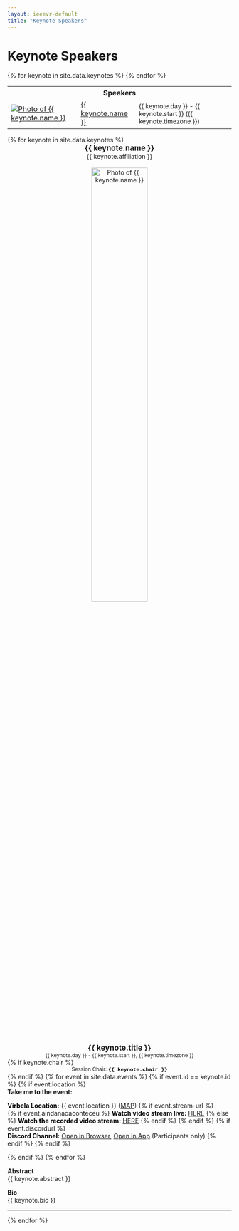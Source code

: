 ```yaml
---
layout: ieeevr-default
title: "Keynote Speakers"
---
```


<h1>Keynote Speakers</h1>
<div>
    <table class="styled-table">
        <tr>
            <th colspan="3">Speakers</th>
        </tr>
        {% for keynote in site.data.keynotes %}
        <tr>
            <td><a href="#{{ keynote.id }}"><img src="{{ keynote.thumbnail }}" alt="Photo of {{ keynote.name }}"></a></td>
            <td><a href="#{{ keynote.id }}">{{ keynote.name }}</a></td>
            <td style="font-size: 0.875em;">{{ keynote.day }} - {{ keynote.start }} ({{ keynote.timezone }})</td>
        </tr>
        {% endfor %}
    </table>
</div>
{% for keynote in site.data.keynotes %}
<br />
<div id="{{ keynote.id }}">
    <center><strong><big>{{ keynote.name }}</big></strong></center>
    <center>{{ keynote.affiliation }}</center>
    <br />
    <center><img src="{{ keynote.photo }}" alt="Photo of {{ keynote.name }}" width="50%"></center>
    <br />
    <center><big><strong>{{ keynote.title }}</strong></big></center>
    <center><small>{{ keynote.day }} - {{ keynote.start }}, {{ keynote.timezone }}</small></center>
    {% if keynote.chair %}
    <center><small>Session Chair: <b style="font-family: 'Courier New', monospace; color: black;">{{ keynote.chair }}</b></small></center>
    {% endif %}
    <!-- TAKE ME TO THE EVENT START -->
    {% for event in site.data.events %}
    {% if event.id == keynote.id %}
    {% if event.location %}
    <div id="{{ keynote.id }}-program" class="notice--info">
        <strong style="padding-bottom: 5px;">Take me to the event:</strong>
        <p>
            <strong style="color: black;">Virbela Location:</strong> {{ event.location }} (<a href="/2021/attend/virbela-instructions/#map">MAP</a>)
            {% if event.stream-url %}
            <br />
            {% if event.aindanaoaconteceu %}
            <strong style="color: black;">Watch video stream live:</strong> <a href="{{ event.stream-url }}" target="_blank">HERE</a>
            {% else %}
            <strong style="color: black;">Watch the recorded video stream:</strong> <a href="{{ event.stream-url }}" target="_blank">HERE</a>
            {% endif %}
            {% endif %}
            {% if event.discordurl %}
            <br />
            <strong style="color: black;">Discord Channel:</strong> <a href="https://{{ event.discordurl }}" target="_blank">Open in Browser</a>, <a href="discord://{{ event.discordurl }}">Open in App</a> (Participants only)
            {% endif %}
            {% endif %}
        </p>
    </div>
    {% endif %}
    {% endfor %}
    <!-- TAKE ME TO THE EVENT END-->
    <p>
        <strong>Abstract</strong><br />
        {{ keynote.abstract }}
    </p>
    <p>
        <strong>Bio</strong><br />
        {{ keynote.bio }}
    </p>
    <hr>
</div>
{% endfor %}

